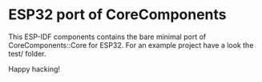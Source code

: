 ESP32 port of CoreComponents
===

This ESP-IDF components contains the bare minimal port of CoreComponents::Core for ESP32.
For an example project have a look the test/ folder.

Happy hacking!
